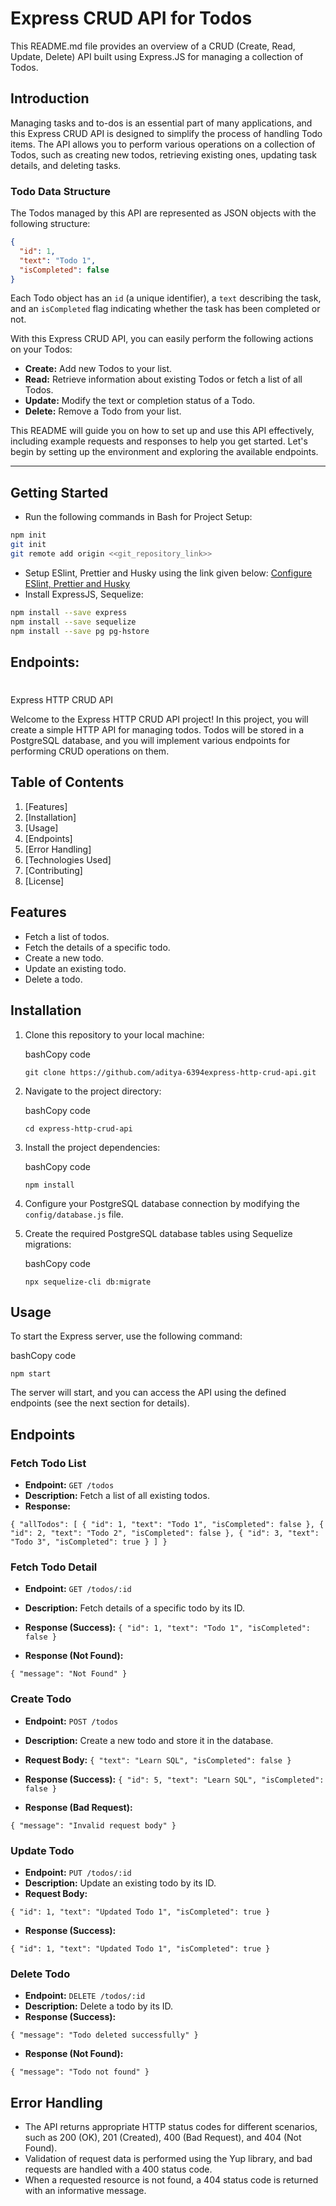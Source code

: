 # Express CRUD API for Todos

This README.md file provides an overview of a CRUD (Create, Read, Update, Delete) API built using Express.JS for managing a collection of Todos.

## Introduction

Managing tasks and to-dos is an essential part of many applications, and this Express CRUD API is designed to simplify the process of handling Todo items. The API allows you to perform various operations on a collection of Todos, such as creating new todos, retrieving existing ones, updating task details, and deleting tasks.

### Todo Data Structure

The Todos managed by this API are represented as JSON objects with the following structure:

```json
{
  "id": 1,
  "text": "Todo 1",
  "isCompleted": false
}
```

Each Todo object has an `id` (a unique identifier), a `text` describing the task, and an `isCompleted` flag indicating whether the task has been completed or not.

With this Express CRUD API, you can easily perform the following actions on your Todos:

- **Create:** Add new Todos to your list.
- **Read:** Retrieve information about existing Todos or fetch a list of all Todos.
- **Update:** Modify the text or completion status of a Todo.
- **Delete:** Remove a Todo from your list.

This README will guide you on how to set up and use this API effectively, including example requests and responses to help you get started. Let's begin by setting up the environment and exploring the available endpoints.

---

## Getting Started

- Run the following commands in Bash for Project Setup:

```bash
npm init
git init
git remote add origin <<git_repository_link>>
```

- Setup ESlint, Prettier and Husky using the link given below:
  [Configure ESlint, Prettier and Husky](https://dev.to/ruppysuppy/automatically-format-your-code-on-git-commit-using-husky-eslint-prettier-in-9-minutes-45eg)
- Install ExpressJS, Sequelize:

```bash
npm install --save express
npm install --save sequelize
npm install --save pg pg-hstore

```

## Endpoints:

#

Express HTTP CRUD API

Welcome to the Express HTTP CRUD API project! In this project, you will create a simple HTTP API for managing todos. Todos will be stored in a PostgreSQL database, and you will implement various endpoints for performing CRUD operations on them.

## Table of Contents

1.  [Features]
2.  [Installation]
3.  [Usage]
4.  [Endpoints]
5.  [Error Handling]
6.  [Technologies Used]
7.  [Contributing]
8.  [License]

## Features

- Fetch a list of todos.
- Fetch the details of a specific todo.
- Create a new todo.
- Update an existing todo.
- Delete a todo.

## Installation

1.  Clone this repository to your local machine:

    bashCopy code

    `git clone https://github.com/aditya-6394express-http-crud-api.git`

2.  Navigate to the project directory:

    bashCopy code

    `cd express-http-crud-api`

3.  Install the project dependencies:

    bashCopy code

    `npm install`

4.  Configure your PostgreSQL database connection by modifying the `config/database.js` file.
5.  Create the required PostgreSQL database tables using Sequelize migrations:

    bashCopy code

    `npx sequelize-cli db:migrate`

## Usage

To start the Express server, use the following command:

bashCopy code

`npm start`

The server will start, and you can access the API using the defined endpoints (see the next section for details).

## Endpoints

### Fetch Todo List

- **Endpoint:** `GET /todos`
- **Description:** Fetch a list of all existing todos.
- **Response:**

`{
  "allTodos": [
    {
      "id": 1,
      "text": "Todo 1",
      "isCompleted": false
    },
    {
      "id": 2,
      "text": "Todo 2",
      "isCompleted": false
    },
    {
      "id": 3,
      "text": "Todo 3",
      "isCompleted": true
    }
  ]
}`

### Fetch Todo Detail

- **Endpoint:** `GET /todos/:id`
- **Description:** Fetch details of a specific todo by its ID.
- **Response (Success):**
  `{
  "id": 1,
  "text": "Todo 1",
  "isCompleted": false
}`

- **Response (Not Found):**

`{
  "message": "Not Found"
}`

### Create Todo

- **Endpoint:** `POST /todos`
- **Description:** Create a new todo and store it in the database.
- **Request Body:**
  `{
  "text": "Learn SQL",
  "isCompleted": false
}`

- **Response (Success):**
  `{
  "id": 5,
  "text": "Learn SQL",
  "isCompleted": false
}`

- **Response (Bad Request):**

`{
  "message": "Invalid request body"
}`

### Update Todo

- **Endpoint:** `PUT /todos/:id`
- **Description:** Update an existing todo by its ID.
- **Request Body:**

`{
  "id": 1,
  "text": "Updated Todo 1",
  "isCompleted": true
}`

- **Response (Success):**

`{
  "id": 1,
  "text": "Updated Todo 1",
  "isCompleted": true
}`

### Delete Todo

- **Endpoint:** `DELETE /todos/:id`
- **Description:** Delete a todo by its ID.
- **Response (Success):**

`{
  "message": "Todo deleted successfully"
}`

- **Response (Not Found):**

`{
  "message": "Todo not found"
}`

## Error Handling

- The API returns appropriate HTTP status codes for different scenarios, such as 200 (OK), 201 (Created), 400 (Bad Request), and 404 (Not Found).
- Validation of request data is performed using the Yup library, and bad requests are handled with a 400 status code.
- When a requested resource is not found, a 404 status code is returned with an informative message.
